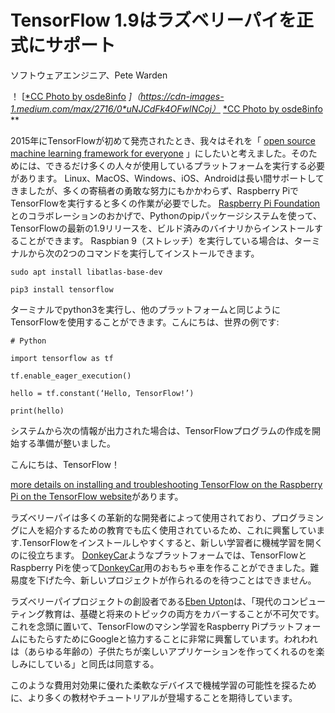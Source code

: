 
# TensorFlow 1.9はラズベリーパイを正式にサポート

ソフトウェアエンジニア、Pete Warden

！ [[*CC Photo by osde8info](https://www.flickr.com/photos/osde-info/8626662243/in/photolist-e9iU8V-c5MSNd-fmVdvx-c5MRwC-ds8ei9-cDBDks-cddC9h-e9pzWW-dcFMuG-dcwSD8-bVRjqH-c1gNLw-cdE5Wy-cddzRN-bz7n87-dC1nJE-dHqTrx-ese95j-dcFKhR-esemvj-gKRLrn-oR7oB7-cjPyjq-ejDYL4-iYkRnk-iYjUV6-BFsVnj-oviiM5-tCLwAw-esebzQ-ox49Mn-tmBYhn-eseviG-dHwhXE-eseenu-dHwfKW-cjPyDC-dS4QZz-dTsudR-coqbmw-dLAfzv-iYkXER-iYpdbG-iYmAZm-cu8JLU-bW6T8t-TaC67b-jLKzPe-cs27eU-ihce1u) *]（https://cdn-images-1.medium.com/max/2716/0*uNJCdFk4OFwlNCoj）* [*CC Photo by osde8info](https://www.flickr.com/photos/osde-info/8626662243/in/photolist-e9iU8V-c5MSNd-fmVdvx-c5MRwC-ds8ei9-cDBDks-cddC9h-e9pzWW-dcFMuG-dcwSD8-bVRjqH-c1gNLw-cdE5Wy-cddzRN-bz7n87-dC1nJE-dHqTrx-ese95j-dcFKhR-esemvj-gKRLrn-oR7oB7-cjPyjq-ejDYL4-iYkRnk-iYjUV6-BFsVnj-oviiM5-tCLwAw-esebzQ-ox49Mn-tmBYhn-eseviG-dHwhXE-eseenu-dHwfKW-cjPyDC-dS4QZz-dTsudR-coqbmw-dLAfzv-iYkXER-iYpdbG-iYmAZm-cu8JLU-bW6T8t-TaC67b-jLKzPe-cs27eU-ihce1u) **

2015年にTensorFlowが初めて発売されたとき、我々はそれを「 [open source machine learning framework for everyone](https://github.com/tensorflow/tensorflow/blob/master/tensorflow/tools/pip_package/setup.py#L15) 」にしたいと考えました。そのためには、できるだけ多くの人々が使用しているプラ​​ットフォームを実行する必要があります。 Linux、MacOS、Windows、iOS、Androidは長い間サポートしてきましたが、多くの寄稿者の勇敢な努力にもかかわらず、Raspberry PiでTensorFlowを実行すると多くの作業が必要でした。 [Raspberry Pi Foundation](https://www.raspberrypi.org/)とのコラボレーションのおかげで、Pythonのpipパッケージシステムを使って、TensorFlowの最新の1.9リリースを、ビルド済みのバイナリからインストールすることができます。 Raspbian 9（ストレッチ）を実行している場合は、ターミナルから次の2つのコマンドを実行してインストールできます。

    sudo apt install libatlas-base-dev

    pip3 install tensorflow

ターミナルでpython3を実行し、他のプラットフォームと同じようにTensorFlowを使用することができます。こんにちは、世界の例です:

    # Python

    import tensorflow as tf

    tf.enable_eager_execution()

    hello = tf.constant(‘Hello, TensorFlow!’)

    print(hello)

システムから次の情報が出力された場合は、TensorFlowプログラムの作成を開始する準備が整いました。

こんにちは、TensorFlow！

[more details on installing and troubleshooting TensorFlow on the Raspberry Pi on the TensorFlow website](https://www.tensorflow.org/install/install_raspbian)があります。

ラズベリーパイは多くの革新的な開発者によって使用されており、プログラミングに人を紹介するための教育でも広く使用されているため、これに興奮しています.TensorFlowをインストールしやすくすると、新しい学習者に機械学習を開くのに役立ちます。 [DonkeyCar](http://www.donkeycar.com/)ようなプラットフォームでは、TensorFlowとRaspberry Piを使って[DonkeyCar](http://www.donkeycar.com/)用のおもちゃ車を作ることができました。難易度を下げた今、新しいプロジェクトが作られるのを待つことはできません。

ラズベリーパイプロジェクトの創設者である[Eben Upton](https://twitter.com/ebenupton)は、「現代のコンピューティング教育は、基礎と将来のトピックの両方をカバーすることが不可欠です。これを念頭に置いて、TensorFlowのマシン学習をRaspberry PiプラットフォームにもたらすためにGoogleと協力することに非常に興奮しています。われわれは（あらゆる年齢の）子供たちが楽しいアプリケーションを作ってくれるのを楽しみにしている」と同氏は同意する。

このような費用対効果に優れた柔軟なデバイスで機械学習の可能性を探るために、より多くの教材やチュートリアルが登場することを期待しています。
